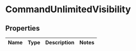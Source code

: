 
# CommandUnlimitedVisibility

## Properties
Name | Type | Description | Notes
------------ | ------------- | ------------- | -------------



